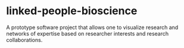 # linked-people-bioscience
A prototype software project that allows one to visualize research and networks of expertise based on researcher interests and research collaborations.
